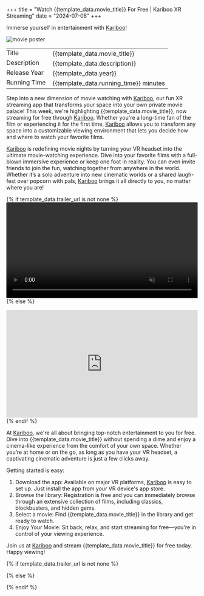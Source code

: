 +++
title = "Watch {{template_data.movie_title}} For Free | Kariboo XR Streaming"
date = "2024-07-08"
+++
<script src="https://cdn.jsdelivr.net/npm/hls.js@latest"></script>

Immerse yourself in entertainment with <a href="https://kari.boo/">Kariboo</a>!

<img src="{{template_data.poster_url}}" alt="movie poster" loading="lazy">

<table>
  <tr>
    <td style="padding: 0 10px 0 0; vertical-align: top;">Title</td>
    <td>{{template_data.movie_title}}</td>
  </tr>
  <tr>
    <td style="padding: 0 10px 0 0; vertical-align: top;">Description</td>
    <td>{{template_data.description}}</td>
  </tr>
  <tr>
    <td style="padding: 0 10px 0 0; vertical-align: top;">Release&nbsp;Year</td>
    <td>{{template_data.year}}</td>
  </tr>
  <tr>
    <td style="padding: 0 10px 0 0; vertical-align: top;">Running&nbsp;Time</td>
    <td>{{template_data.running_time}} minutes</td>
  </tr>

[//]: # (  <tr>)

[//]: # (    <td style="padding: 0 7px 0 0;">{{template_data.gpu_name}}</td>)

[//]: # (    <td>{{template_data.classroom_render_time_current}}</td>)

[//]: # (  </tr>)

[//]: # (  <tr>)

[//]: # (    <td style="padding: 0 7px 0 0;">GeForce GTX 1080</td>)

[//]: # (    <td>{{template_data.classroom_render_time_gtx_1080}}</td>)

[//]: # (  </tr>)

[//]: # (  <tr>)

[//]: # (    <td style="padding: 0 7px 0 0;">GeForce RTX 2060</td>)

[//]: # (    <td>{{template_data.classroom_render_time_rtx_2060}}</td>)

[//]: # (  </tr>)

[//]: # (  <tr>)

[//]: # (    <td style="padding: 0 7px 0 0;">GeForce RTX 4090</td>)

[//]: # (    <td>{{template_data.classroom_render_time_rtx_4090}}</td>)

[//]: # (  </tr>)

[//]: # (  <tr>)

[//]: # (    <td style="padding: 0 7px 0 0;"><a href="https://renderlab.io">RenderLab.io</a></td>)

[//]: # (    <td>{{template_data.classroom_render_time_renderlab}} for <b>{{template_data.classroom_price_renderlab}}</b></td>)

[//]: # (  </tr>)
</table>

Step into a new dimension of movie watching with <a href="https://kari.boo/">Kariboo</a>, our fun XR streaming app that transforms your space into your own private movie palace! This week, we're highlighting {{template_data.movie_title}}, now streaming for free through <a href="https://kari.boo/">Kariboo</a>. Whether you're a long-time fan of the film or experiencing it for the first time, <a href="https://kari.boo/">Kariboo</a> allows you to transform any space into a customizable viewing environment that lets you decide how and where to watch your favorite films.

<a href="https://kari.boo/">Kariboo</a> is redefining movie nights by turning your VR headset into the ultimate movie-watching experience. Dive into your favorite films with a full-blown immersive experience or keep one foot in reality. You can even invite friends to join the fun, watching together from anywhere in the world. Whether it’s a solo adventure into new cinematic worlds or a shared laugh-fest over popcorn with pals, <a href="https://kari.boo/">Kariboo</a> brings it all directly to you, no matter where you are!

{% if template_data.trailer_url is not none %}
<video id="video" width="100%" controls muted></video>
{% else %}
<div class="videoWrapper">
    <iframe width="560" height="315" src="https://www.youtube.com/embed/S8wQ6Szlwkw?si=Jkibe-raLWK9uMYP" title="YouTube video player" frameborder="0" allow="accelerometer; autoplay; clipboard-write; encrypted-media; gyroscope; picture-in-picture; web-share" referrerpolicy="strict-origin-when-cross-origin" allowfullscreen></iframe>
</div>
{% endif %}

At <a href="https://kari.boo/">Kariboo</a>, we're all about bringing top-notch entertainment to you for free. Dive into {{template_data.movie_title}} without spending a dime and enjoy a cinema-like experience from the comfort of your own space. Whether you’re at home or on the go, as long as you have your VR headset, a captivating cinematic adventure is just a few clicks away.

Getting started is easy:
1. Download the app: Available on major VR platforms, <a href="https://kari.boo/">Kariboo</a> is easy to set up. Just install the app from your VR device's app store.
2. Browse the library: Registration is free and you can immediately browse through an extensive collection of films, including classics, blockbusters, and hidden gems.
3. Select a movie: Find {{template_data.movie_title}} in the library and get ready to watch.
4. Enjoy Your Movie: Sit back, relax, and start streaming for free—you're in control of your viewing experience.

Join us at <a href="https://kari.boo/">Kariboo</a> and stream {{template_data.movie_title}} for free today. Happy viewing!

{% if template_data.trailer_url is not none %}  
<script>
  var video = document.getElementById('video');
  if(Hls.isSupported()) {
    var hls = new Hls();
    hls.loadSource('{{template_data.trailer_url}}');
    hls.attachMedia(video);
    hls.on(Hls.Events.MANIFEST_PARSED,function() {
      video.play();
  });
 }
 // hls.js is not supported on platforms that do not have Media Source Extensions (MSE) enabled.
 // When the browser has built-in HLS support (check using `canPlayType`), we can provide an HLS manifest (i.e. .m3u8 URL) directly to the video element throught the `src` property.
 // This is using the built-in support of the plain video element, without using hls.js.
  else if (video.canPlayType('application/vnd.apple.mpegurl')) {
    video.src = '{{template_data.trailer_url}}';
    video.addEventListener('canplay',function() {
      video.play();
    });
  }
</script>
{% else %}
<style>
.videoWrapper {
  position: relative;
  padding-bottom: 56.25%;
  height: 0;
}
.videoWrapper iframe {
  position: absolute;
  top: 0;
  left: 0;
  width: 100%;
  height: 100%;
}
</style>
{% endif %}